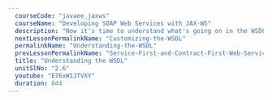 ```yaml
---
  courseCode: "javaee_jaxws"
  courseName: "Developing SOAP Web Services with JAX-WS"
  description: "Now it's time to understand what's going on in the WSDL. We'll simplify our web service code to just one method, generate the WSDL for it and  understand the different elements that are generated."
  nextLessonPermalinkName: "Customizing-the-WSDL"
  permalinkName: "Understanding-the-WSDL"
  prevLessonPermalinkName: "Service-First-and-Contract-First-Web-Services"
  title: "Understanding the WSDL"
  unitSlNo: "2.6"
  youtube: "E76xW1JTVXY"
  duration: 844
---
```

